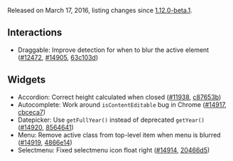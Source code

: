 <script>{
	"title": "jQuery UI 1.12.0-beta.1 Changelog"
}</script>

Released on March 17, 2016, listing changes since [1.12.0-beta.1](/changelog/1.12.0-beta.1/).

## Interactions

* Draggable: Improve detection for when to blur the active element ([#12472](https://bugs.jqueryui.com/ticket/12472), [#14905](https://bugs.jqueryui.com/ticket/14905), [63c103d](https://github.com/jquery/jquery-ui/commit/63c103dd540897c9df0c064da36e5cf40b824518))

## Widgets

* Accordion: Correct height calculated when closed ([#11938](https://bugs.jqueryui.com/ticket/11938), [c87653b](https://github.com/jquery/jquery-ui/commit/c87653bc24f5bc84c299b047d49a06c132a48788))
* Autocomplete: Work around `isContentEditable` bug in Chrome ([#14917](https://bugs.jqueryui.com/ticket/14917), [cbceca7](https://github.com/jquery/jquery-ui/commit/cbceca7091b17e05c5a9ba887ef54761568bb70b))
* Datepicker: Use `getFullYear()` instead of deprecated `getYear()` ([#14920](https://bugs.jqueryui.com/ticket/14920), [8564641](https://github.com/jquery/jquery-ui/commit/8564641fb8dcff3f072106b075a1bdb1f16ec63d))
* Menu: Remove active class from top-level item when menu is blurred ([#14919](https://bugs.jqueryui.com/ticket/14919), [4866e14](https://github.com/jquery/jquery-ui/commit/4866e14922217560f551b86ce80952c3e0f649da))
* Selectmenu: Fixed selectmenu icon float right ([#14914](https://bugs.jqueryui.com/ticket/14914), [20466d5](https://github.com/jquery/jquery-ui/commit/20466d50277712050b4e403686a9df16b5eca4e9))
